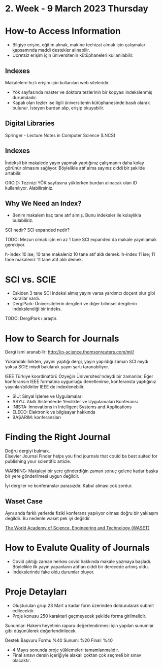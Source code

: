 # 2. Week - 9 March 2023 Thursday

# How-to Access Information

* Bilgiye erişim, eğitim almak, makine techizat almak için çalışmalar kapsamında maddi destekler alınabilir.
* Ücretsiz erişim için üniversitenin kütüphaneleri kullanılabilir.

## Indexes

Makalelere hızlı erişim için kullanılan web siteleridir.

* Yök sayfasında master ve doktora tezlerinin bir kopyası indekslenmiş durumdadır.
* Kapalı olan tezler ise ilgili üniversitenin kütüphanesinde basılı olarak bulunur. İsteyen burdan alıp, erişip okuyabilir.

## Digital Libraries

Springer - Lecture Notes in Computer Science (LNCS)

## Indexes

İndeksli bir makalede yayın yapmak yaptığınız çalışmanın daha kolay görünür olmasını sağlıyor. Böylelikle atıf alma sayınız ciddi bir şekilde artabilir.

ORCID: Tezinizi YÖK sayfasına yüklerken burdan alınacak olan ID kullanılıyor. Alabilirsiniz.

## Why We Need an Index?
* Benim makalem kaç tane atıf almış. Bunu indeksler ile kolaylıkla bulabiliriz.


SCI nedir?
SCI expanded nedir?

TODO: Mezun olmak için en az 1 tane SCI expanded da makale yayınlamak gerekiyor.

h-index 10 ise;
10 tane makaleniz 10 tane atıf aldı demek.
h-index 11 ise;
11 tane makaleniz 11 tane atıf  aldı demek.

# SCI vs. SCIE

* Eskiden 3 tane SCI indeksi almış yayını varsa yardımcı doçent olur gibi kurallar vardı.
* DergiPark: Üniversitelerin dergileri ve diğer bilimsel dergilerin indekslendiği bir indeks.

TODO: DergiPark ı araştır.

# How to Search for Journals

Dergi ismi aranabilir: http://ip-science.thomsonreuters.com/mjl/

Yukarıdaki linkten, yayını yaptığı dergi, yayın yapıldığı zaman SCI mıydı yoksa SCIE miydi bakılarak yayın şartı taranabiliyor.

IEEE Türkiye koordinatörü Özyeğin Üniversitesi'ndeydi bir zamanlar. Eğer konferansın IEEE formatına uygunluğu denetlenirse, konferansta yaptığınız yayınlar/bildiriler IEEE de indexlenebilir.

* SİU: Sinyal İşleme ve Uygulamaları
* ASYU: Akıllı Sistemlerde Yenilikler ve Uygulamaları Konferansı
* INISTA: Innovations in Intelligent Systems and Applications
* ELECO: Elektronik ve bilgisayar hakkında
* BAŞARIM: konferansları

# Finding the Right Journal
Doğru dergiyi bulmak.  
Elsevier Journal Finder helps you find journals that could be best suited for publishing your scientific article.

WARNING: Makaleyi bir yere gönderdiğin zaman sonuç gelene kadar başka bir yere gönderilmesi uygun değildir.


İyi dergiler ve konferanslar parasızdır. Kabul alması çok zordur.


## Waset Case
Aynı anda farklı yerlerde fiziki konferans yapılıyor olması doğru bir yaklaşım değildir. Bu nedenle waset pek iyi değildir.

[The World Academy of Science, Engineering and Technology (WASET) ](https://waset.org)

# How to Evalute Quality of Journals

* Covid çıktığı zaman herkes covid hakkında makale yazmaya başladı. Böylelikle ilk yayın yapanların atıfları ciddi bir derecede artmış oldu.
* İndekslerinde fake oldu durumlar oluyor.


# Proje Detayları

* Oluşturulan grup 23 Mart a kadar form üzerinden doldurularak submit edilecektir.
* Proje konusu 250 karakteri geçmeyecek şekilde forma girilmelidir.


Sunumlar: Hakem heyetinin raporu değerlendirmesi için yapılan sunumlar gibi düşünülerek değerlendirilecek.


Destek Başvuru Formu %40
Sunum: %20
Final: %40

* 4 Mayıs sonunda proje yüklemeleri tamamlanmalıdır.
* Final sınavı dersin içeriğiyle alakalı çoktan çok seçmeli bir sınav olacaktır.